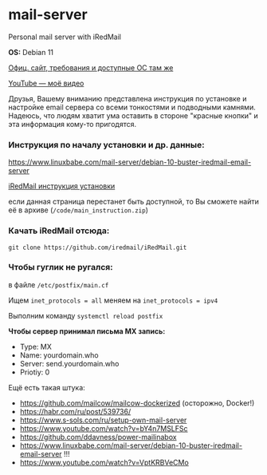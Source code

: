 # mail-server
Personal mail server with iRedMail

**OS:** Debian 11

[Офиц. сайт, требования и доступные ОС там же](https://iredmail.org/download.html)

[YouTube — моё видео](https://www.youtube.com/watch?v=qGdR1eag06Q)

Друзья, Вашему вниманию представлена инструкция по установке и настройке email сервера со всеми тонкостями и подводными камнями. Надеюсь, что людям хватит ума оставить в стороне "красные кнопки" и эта информация кому-то пригодятся.

### Инструкция по началу установки и др. данные:

https://www.linuxbabe.com/mail-server/debian-10-buster-iredmail-email-server

[iRedMail инструкция установки](https://docs.iredmail.org/install.iredmail.on.debian.ubuntu.html)

если данная страница перестанет быть доступной, то Вы сможете найти её в архиве (```/code/main_instruction.zip```)

### Качать iRedMail отсюда:

```git clone https://github.com/iredmail/iRedMail.git```

### Чтобы гуглик не ругался:

в файле ```/etc/postfix/main.cf```

Ищем ```inet_protocols = all``` меняем на ```inet_protocols = ipv4```

Выполним команду
```systemctl reload postfix```

**Чтобы сервер принимал письма MX запись:**
- Type: MX
- Name: yourdomain.who
- Server: send.yourdomain.who
- Priotiy: 0

Ещё есть такая штука:
 - https://github.com/mailcow/mailcow-dockerized (осторожно, Docker!)
 - https://habr.com/ru/post/539736/
 - https://www.s-sols.com/ru/setup-own-mail-server
 - https://www.youtube.com/watch?v=bY4n7MSLFSc
 - https://github.com/ddavness/power-mailinabox
 - https://www.linuxbabe.com/mail-server/debian-10-buster-iredmail-email-server !!!
 - https://www.youtube.com/watch?v=VptKRBVeCMo
